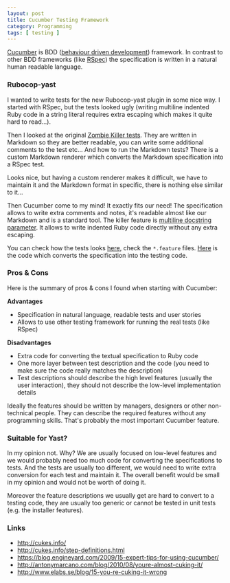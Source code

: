 ```yaml
---
layout: post
title: Cucumber Testing Framework
category: Programming
tags: [ testing ]
---
```


[Cucumber](http://cukes.info/) is BDD ([behaviour driven
development](https://en.wikipedia.org/wiki/Behavior-driven_development))
framework. In contrast to other BDD frameworks (like
[RSpec](http://rspec.info/)) the specification is written in a natural human
readable language.

### Rubocop-yast

I wanted to write tests for the new Rubocop-yast plugin in some nice way. I
started with RSpec, but the tests looked ugly (writing multiline indented Ruby
code in a string literal requires extra escaping which makes it quite hard to
read...).

Then I looked at the original [Zombie Killer
tests](https://github.com/yast/zombie-killer/blob/master/spec/zombie_killer_spec.md).
They are written in Markdown so they are better readable, you can write some
additional comments to the test etc... And how to run the Markdown tests? There
is a custom Markdown renderer which converts the Markdown specification into a
RSpec test.

Looks nice, but having a custom renderer makes it difficult, we have to
maintain it and the Markdown format in specific, there is nothing else similar
to it...

Then Cucumber come to my mind! It exactly fits our need! The specification
allows to write extra comments and notes, it's readable almost like our Markdown
and is a standard tool. The killer feature is [multiline docstring
parameter](http://cukes.info/step-definitions.html#doc-strings). It allows to
write indented Ruby code directly without any extra escaping.

You can check how the tests looks
[here](https://github.com/yast/rubocop-yast/tree/master/features), check the
`*.feature` files.
[Here](https://github.com/yast/rubocop-yast/blob/master/features/step_definitions/cop_steps.rb)
is the code which converts the specification into the testing code.

### Pros &amp; Cons

Here is the summary of pros &amp; cons I found when starting with Cucumber:

**Advantages**

* Specification in natural language, readable tests and user stories
* Allows to use other testing framework for running the real tests (like RSpec)

**Disadvantages**

* Extra code for converting the textual specification to Ruby code
* One more layer between test description and the code (you need to make sure
  the code really matches the description)
* Test descriptions should describe the high level features (usually the user
  interaction), they should not describe the low-level implementation details


Ideally the features should be written by managers, designers or other
non-technical people. They can describe the required features without any
programming skills. That's probably the most important Cucumber feature.

### Suitable for Yast?

In my opinion not. Why? We are usually focused on low-level features and we
would probably need too much code for converting the specifications to tests.
And the tests are usually too different, we would need to write extra conversion
for each test and maintain it. The overall benefit would be small in my opinion
and would not be worth of doing it.

Moreover the feature descriptions we usually get are hard to convert to a
testing code, they are usually too generic or cannot be tested in unit tests
(e.g. the installer features).

### Links

* <http://cukes.info/>
* <http://cukes.info/step-definitions.html>
* <https://blog.engineyard.com/2009/15-expert-tips-for-using-cucumber/>
* <http://antonymarcano.com/blog/2010/08/youre-almost-cuking-it/>
* <http://www.elabs.se/blog/15-you-re-cuking-it-wrong>